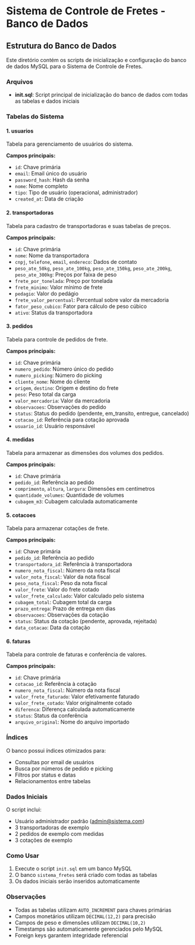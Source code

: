 # Sistema de Controle de Fretes - Banco de Dados

## Estrutura do Banco de Dados

Este diretório contém os scripts de inicialização e configuração do banco de dados MySQL para o Sistema de Controle de Fretes.

### Arquivos

- **init.sql**: Script principal de inicialização do banco de dados com todas as tabelas e dados iniciais

### Tabelas do Sistema

#### 1. usuarios
Tabela para gerenciamento de usuários do sistema.

**Campos principais:**
- `id`: Chave primária
- `email`: Email único do usuário
- `password_hash`: Hash da senha
- `nome`: Nome completo
- `tipo`: Tipo de usuário (operacional, administrador)
- `created_at`: Data de criação

#### 2. transportadoras
Tabela para cadastro de transportadoras e suas tabelas de preços.

**Campos principais:**
- `id`: Chave primária
- `nome`: Nome da transportadora
- `cnpj`, `telefone`, `email`, `endereco`: Dados de contato
- `peso_ate_50kg`, `peso_ate_100kg`, `peso_ate_150kg`, `peso_ate_200kg`, `peso_ate_300kg`: Preços por faixa de peso
- `frete_por_tonelada`: Preço por tonelada
- `frete_minimo`: Valor mínimo de frete
- `pedagio`: Valor do pedágio
- `frete_valor_percentual`: Percentual sobre valor da mercadoria
- `fator_peso_cubico`: Fator para cálculo de peso cúbico
- `ativo`: Status da transportadora

#### 3. pedidos
Tabela para controle de pedidos de frete.

**Campos principais:**
- `id`: Chave primária
- `numero_pedido`: Número único do pedido
- `numero_picking`: Número do picking
- `cliente_nome`: Nome do cliente
- `origem`, `destino`: Origem e destino do frete
- `peso`: Peso total da carga
- `valor_mercadoria`: Valor da mercadoria
- `observacoes`: Observações do pedido
- `status`: Status do pedido (pendente, em_transito, entregue, cancelado)
- `cotacao_id`: Referência para cotação aprovada
- `usuario_id`: Usuário responsável

#### 4. medidas
Tabela para armazenar as dimensões dos volumes dos pedidos.

**Campos principais:**
- `id`: Chave primária
- `pedido_id`: Referência ao pedido
- `comprimento`, `altura`, `largura`: Dimensões em centímetros
- `quantidade_volumes`: Quantidade de volumes
- `cubagem_m3`: Cubagem calculada automaticamente

#### 5. cotacoes
Tabela para armazenar cotações de frete.

**Campos principais:**
- `id`: Chave primária
- `pedido_id`: Referência ao pedido
- `transportadora_id`: Referência à transportadora
- `numero_nota_fiscal`: Número da nota fiscal
- `valor_nota_fiscal`: Valor da nota fiscal
- `peso_nota_fiscal`: Peso da nota fiscal
- `valor_frete`: Valor do frete cotado
- `valor_frete_calculado`: Valor calculado pelo sistema
- `cubagem_total`: Cubagem total da carga
- `prazo_entrega`: Prazo de entrega em dias
- `observacoes`: Observações da cotação
- `status`: Status da cotação (pendente, aprovada, rejeitada)
- `data_cotacao`: Data da cotação

#### 6. faturas
Tabela para controle de faturas e conferência de valores.

**Campos principais:**
- `id`: Chave primária
- `cotacao_id`: Referência à cotação
- `numero_nota_fiscal`: Número da nota fiscal
- `valor_frete_faturado`: Valor efetivamente faturado
- `valor_frete_cotado`: Valor originalmente cotado
- `diferenca`: Diferença calculada automaticamente
- `status`: Status da conferência
- `arquivo_original`: Nome do arquivo importado

### Índices

O banco possui índices otimizados para:
- Consultas por email de usuários
- Busca por números de pedido e picking
- Filtros por status e datas
- Relacionamentos entre tabelas

### Dados Iniciais

O script inclui:
- Usuário administrador padrão (admin@sistema.com)
- 3 transportadoras de exemplo
- 2 pedidos de exemplo com medidas
- 3 cotações de exemplo

### Como Usar

1. Execute o script `init.sql` em um banco MySQL
2. O banco `sistema_fretes` será criado com todas as tabelas
3. Os dados iniciais serão inseridos automaticamente

### Observações

- Todas as tabelas utilizam `AUTO_INCREMENT` para chaves primárias
- Campos monetários utilizam `DECIMAL(12,2)` para precisão
- Campos de peso e dimensões utilizam `DECIMAL(10,2)`
- Timestamps são automaticamente gerenciados pelo MySQL
- Foreign keys garantem integridade referencial